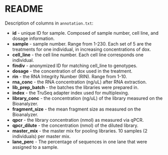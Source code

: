 # README

Description of columns in `annotation.txt`:

*  **id** - unique ID for sample. Composed of sample number, cell line, and dosage information.
*  **sample** - sample number. Range from 1-230. Each set of 5 are the treatments for one individual, in increasing concentrations of dox.
*  **cell_line** - the cell line number. Each cell line corresponds one individual.
*  **findiv** - anonymized ID for matching cell_line to genotypes.
*  **dosage** - the concentration of dox used in the treatment.
*  **rin** - the RNA Integrity Number (RIN). Range from 1-10.
*  **rna_conc** - the RNA concentration (ng/uL) after RNA extraction.
*  **lib_prep_batch** - the batches the libraries were prepared in.
*  **index** - the TruSeq adapter index used for multiplexing.
*  **library_conc** - the concentration (ng/uL) of the library measured on the Bioanalyzer.
*  **fragment_size** - the mean fragment size as measured on the Bioanalyzer.
*  **qpcr** - the library concentration (nmol) as measured via qPCR.
*  **qpcr_dilute** - the concentration (nmol) of the diluted library.
*  **master_mix** - the master mix for pooling libraries. 10 samples (2 individuals) per master mix.
*  **lane_perc** - The percentage of sequences in one lane that were assigned to a sample.
